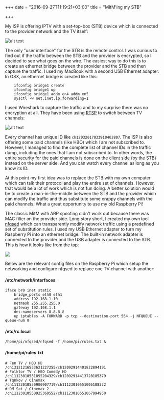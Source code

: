 +++
date = "2016-09-27T11:19:21+03:00"
title = "MitM'ing my STB"

+++

My ISP is offering IPTV with a set-top-box (STB) device which is connected to
the provider network and the TV itself:

![alt text](/images/stb-diagram.png "stb")

The only "user interface" for the STB is the remote control.  I was curious to
find out if the traffic between the STB and the provider is encrypted, so I
decided to see what goes on the wire.  The easiest way to do this is to create
an ethernet bridge between the provider and the STB and then capture the
traffic.  I used my MacBook with a second USB Ethernet adapter. In OSX, an
ethernet bridge is created like this:

```
    ifconfig bridge1 create
    ifconfig bridge1 up
    ifconfig bridge1 addm en4 addm en5
    sysctl -w net.inet.ip.forwarding=1
```

I used Wireshark to capture the traffic and to my surprise there was no
encryption at all. They have been using
[RTSP](https://en.wikipedia.org/wiki/Real_Time_Streaming_Protocol) to switch
between TV channels:

![alt text](/images/wireshark-stb.png "wireshark capture")

Every channel has unique ID like `ch12032017033910402807`. The ISP is also
offering some paid channels (like HBO) which I am not subscribed to.  However, I
managed to find the complete list of channel IDs in the traffic dump, including
the ones that I am not subscribed to.  In other words, the entire security for
the paid channels is done on the client side (by the STB) instead on the server
side.  And you can watch every channel as long as you know its ID.

At this point my first idea was to replace the STB with my own computer which
can talk their protocol and play the entire set of channels.  However, that
would be a lot of work which is not fun doing. A better solution would be to
create a man-in-the-middle between the STB and the provider which can modify the
traffic and thus substitute some crappy channels with the paid channels. What a
great opportunity to use my old Raspberry Pi!

The classic MitM with ARP spoofing didn't work out because there was MAC filter
on the provider side.  Long story short, I created my own tool
[nfqsed](https://github.com/rgerganov/nfqsed) which can transparently modify
network traffic using a predefined set of substitution rules. I used my USB
Ethernet adapter to turn my Raspberry Pi into an ethernet bridge. The built-in
network adapter is connected to the provider and the USB adapter is connected
to the STB. This is how it looks like from the top:

[<img src="/images/stb-rpi-small.jpg">](/images/stb-rpi.jpg "stb-rpi")

Below are the relevant config files on the Raspberry Pi which setup the
networking and configure nfqsed to replace one TV channel with another:

#### /etc/network/interfaces
```
iface br0 inet static
    bridge_ports eth0 eth1
    address 192.168.1.10
    netmask 255.255.255.0
    gateway 192.168.1.1
    dns-nameservers 8.8.8.8
    up iptables -A FORWARD -p tcp --destination-port 554 -j NFQUEUE --queue-num 0
```

#### /etc/rc.local
```
/home/pi/nfqsed/nfqsed -f /home/pi/rules.txt &
```

#### /home/pi/rules.txt
```
# Fen TV / HBO HD
/ch13121216533621227255/ch12092914401822894191
# Folklor TV / HBO Comedy HD
/ch11123010551095204329/ch12092914413728185379
# Tqnkov / Cinemax
/ch11123010550900907719/ch11123010551005188322
# DM Sat / Cinemax 2
/ch11123010550925360552/ch11123010551067094950
```

